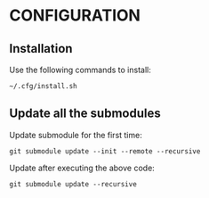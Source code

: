 # CONFIGURATION
## Installation
Use the following commands to install:
```
~/.cfg/install.sh
```
## Update all the submodules
Update submodule for the first time:
```
git submodule update --init --remote --recursive
```
Update after executing the above code:
```
git submodule update --recursive
```
